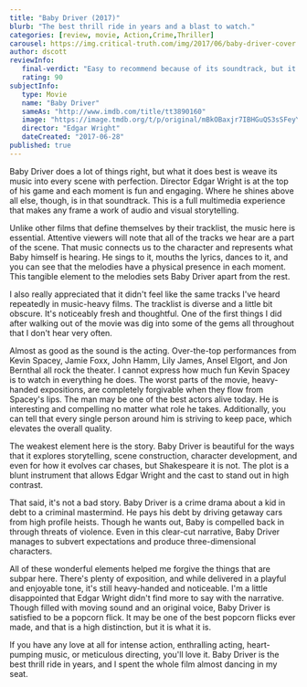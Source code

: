 ```yaml
---
title: "Baby Driver (2017)"
blurb: "The best thrill ride in years and a blast to watch."
categories: [review, movie, Action,Crime,Thriller]
carousel: https://img.critical-truth.com/img/2017/06/baby-driver-cover.jpg
author: dscott
reviewInfo:
   final-verdict: "Easy to recommend because of its soundtrack, but it delivers on almost every other merit as well."
   rating: 90
subjectInfo:
   type: Movie
   name: "Baby Driver"
   sameAs: "http://www.imdb.com/title/tt3890160"
   image: "https://image.tmdb.org/t/p/original/mBkOBaxjr7IBHGuQS3sSFeyYTM.jpg"
   director: "Edgar Wright"
   dateCreated: "2017-06-28"
published: true
---
```



Baby Driver does a lot of things right, but what it does best is weave its music into every scene with perfection. Director Edgar Wright is at the top of his game and each moment is fun and engaging. Where he shines above all else, though, is in that soundtrack. This is a full multimedia experience that makes any frame a work of audio and visual storytelling. 

Unlike other films that define themselves by their tracklist, the music here is essential. Attentive viewers will note that all of the tracks we hear are a part of the scene. That music connects us to the character and represents what Baby himself is hearing.  He sings to it, mouths the lyrics, dances to it, and you can see that the melodies have a physical presence in each moment. This tangible element to the melodies sets Baby Driver apart from the rest. 

I also really appreciated that it didn't feel like the same tracks I've heard repeatedly in music-heavy films. The tracklist is diverse and a little bit obscure. It's noticeably fresh and thoughtful. One of the first things I did after walking out of the movie was dig into some of the gems all throughout that I don't hear very often.

Almost as good as the sound is the acting. Over-the-top performances from Kevin Spacey, Jamie Foxx, John Hamm, Lily James, Ansel Elgort, and Jon Bernthal all rock the theater. I cannot express how much fun Kevin Spacey is to watch in everything he does. The worst parts of the movie, heavy-handed expositions, are completely forgivable when they flow from Spacey's lips. The man may be one of the best actors alive today. He is interesting and compelling no matter what role he takes. Additionally, you can tell that every single person around him is striving to keep pace, which elevates the overall quality.

The weakest element here is the story. Baby Driver is beautiful for the ways that it explores storytelling, scene construction, character development, and even for how it evolves car chases, but Shakespeare it is not. The plot is a blunt instrument that allows Edgar Wright and the cast to stand out in high contrast. 

That said, it's not a bad story. Baby Driver is a crime drama about a kid in debt to a criminal mastermind. He pays his debt by driving getaway cars from high profile heists. Though he wants out, Baby is compelled back in through threats of violence.  Even in this clear-cut narrative, Baby Driver manages to subvert expectations and produce three-dimensional characters.

All of these wonderful elements helped me forgive the things that are subpar here. There's plenty of exposition, and while delivered in a playful and enjoyable tone, it's still heavy-handed and noticeable. I'm a little disappointed that Edgar Wright didn't find more to say with the narrative. Though filled with moving sound and an original voice, Baby Driver is satisfied to be a popcorn flick. It may be one of the best popcorn flicks ever made, and that is a high distinction, but it is what it is.

If you have any love at all for intense action, enthralling acting, heart-pumping music, or meticulous directing, you'll love it. Baby Driver is the best thrill ride in years, and I spent the whole film almost dancing in my seat.